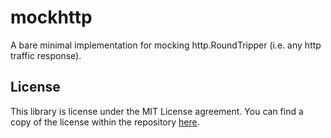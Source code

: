 # mockhttp

A bare minimal implementation for mocking http.RoundTripper
(i.e. any http traffic response).

## License

This library is license under the MIT License agreement.
You can find a copy of the license within the repository
[here](LICENSE.md).
